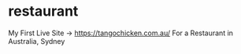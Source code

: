 # restaurant
My First Live Site -> https://tangochicken.com.au/
For a Restaurant in Australia, Sydney  





